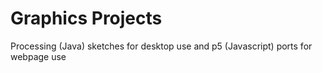 # Graphics Projects

Processing (Java) sketches for desktop use and p5 (Javascript) ports for webpage use
